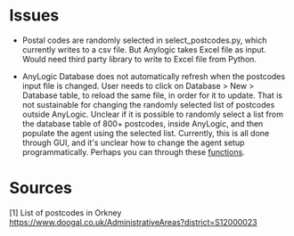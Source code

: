 # Issues

- Postal codes are randomly selected in select\_postcodes.py, which currently
  writes to a csv file.
  But Anylogic takes Excel file as input.
  Would need third party library to write to Excel file from Python.

- AnyLogic Database does not automatically refresh when the postcodes input
  file is changed.
  User needs to click on Database > New > Database table, to reload the same
  file, in order for it to update. That is not sustainable for changing the
  randomly selected list of postcodes outside AnyLogic.
  Unclear if it is possible to randomly select a list from the database table
  of 800+ postcodes, inside AnyLogic, and then populate the agent using the
  selected list.
  Currently, this is all done through GUI, and it's unclear how to change
  the agent setup programmatically. Perhaps you can through these
  [functions](https://anylogic.help/anylogic/gis/agents-placement.html#agent-location-api).


# Sources

[1] List of postcodes in Orkney
https://www.doogal.co.uk/AdministrativeAreas?district=S12000023

